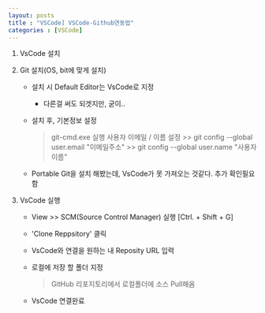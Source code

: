 ```yaml
---
layout: posts
title : "VSCode] VSCode-Github연동법"
categories : [VSCode]
---
```

1. VsCode 설치

2. Git 설치(OS, bit에 맞게 설치)
    - 설치 시 Default Editor는 VsCode로 지정
        * 다른걸 써도 되겟지만, 굳이..

    - 설치 후, 기본정보 설정
        > git-cmd.exe 실행
        > 사용자 이메일 / 이름 설정
            >> git config --global user.email "이메일주소"
            >> git config --global user.name "사용자이름"
            
    * Portable Git을 설치 해봤는데, VsCode가 못 가져오는 것같다. 추가 확인필요함

3. VsCode 실행
    - View >> SCM(Source Control Manager) 실행
       [Ctrl. + Shift + G]

    - 'Clone Reppsitory' 클릭
    - VsCode와 연결을 원하는 내 Reposity URL 입력
    - 로컬에 저장 할 폴더 지정
        > GitHub 리포지토리에서 로컬폴더에 소스 Pull해옴
    - VsCode 연결완료